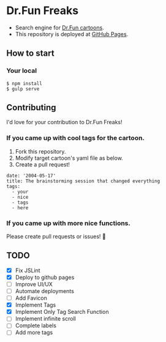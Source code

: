 # Dr.Fun Freaks

* Search engine for [Dr.Fun cartoons](http://www.ibiblio.org/Dave/).
* This repository is deployed at [GitHub Pages](http://mserizawa.github.io/dr-fun-freaks/).

## How to start

### Your local

```
$ npm install
$ gulp serve
```

## Contributing

I'd love for your contribution to Dr.Fun Freaks!

### If you came up with cool tags for the cartoon.

1. Fork this repository.
1. Modify target cartoon's yaml file as below.
1. Create a pull request!

```
date: '2004-05-17'
title: The brainstorming session that changed everything
tags:
  - your
  - nice
  - tags
  - here
```

### If you came up with more nice functions.

Please create pull requests or issues! :beers:

## TODO

- [x] Fix JSLint
- [x] Deploy to github pages
- [ ] Improve UI/UX
- [ ] Automate deployments
- [ ] Add Favicon
- [x] Implement Tags
- [x] Implement Only Tag Search Function
- [ ] Implement infinite scroll
- [ ] Complete labels
- [ ] Add more tags
